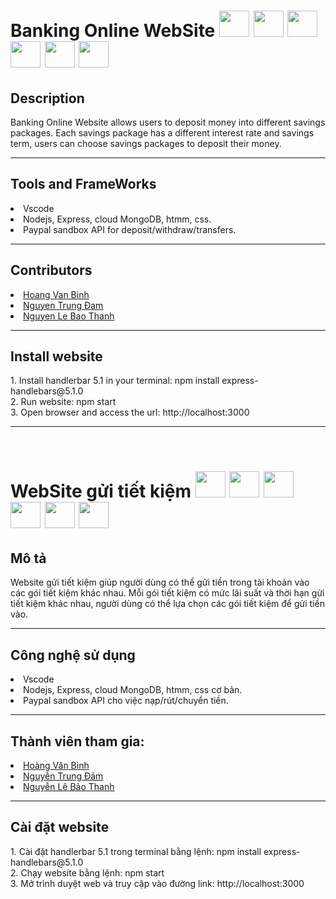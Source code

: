 
<div>
<h1>Banking Online WebSite 
<img src='https://www.technoscore.com/images/services/node-js-icon.png' width="48" height="42"/>
<img src='https://cdn.iconscout.com/icon/free/png-256/mongodb-3-1175138.png' width="48" height="42"/>
<img src='https://logos-download.com/wp-content/uploads/2016/03/PayPal_Logo_2014.png' width="48" height="42"/>
<img src='https://tse3.mm.bing.net/th?id=OIP.pqcPskVdTrJqfhZ-Z49AtQHaHn&pid=Api&P=0&w=175&h=180' width="48" height="42"/>
<img src='https://cdn.freebiesupply.com/logos/large/2x/css-3-logo-png-transparent.png' width="48" height="42"/>
<img src='https://www.nicepng.com/png/detail/141-1415492_bootstrap-bootstrap-4-icon-png.png' width="48" height="42"/>
</h1>
</div>

<h2>Description</h2>
Banking Online Website allows users to deposit money into different savings packages. Each savings package has a different interest rate and savings term, users can choose savings packages to deposit their money.
<hr>
<h2>Tools and FrameWorks </h2>
<li> Vscode </li>
<li>Nodejs, Express, cloud MongoDB, htmm, css. </li>
<li>Paypal sandbox API for deposit/withdraw/transfers. </li>
<hr>
<h2>Contributors </h2>
<li><a href='https://github.com/HoangVanBinh0712'>Hoang Van Binh </a> </li>
<li> <a href='https://github.com/nguyentrungdam'>Nguyen Trung Đam </a></li>
<li> <a href='https://github.com/Bao-Thanh'>Nguyen Le Bao Thanh </a></li>
<hr>
<h2>Install website </h2>
1. Install handlerbar 5.1 in your terminal:  npm install express-handlebars@5.1.0 <br>
2. Run website: npm start <br>
3. Open browser and access the url: http://localhost:3000 <br>
<hr>
<br>
<div>
<h1> WebSite gửi tiết kiệm
<img src='https://www.technoscore.com/images/services/node-js-icon.png' width="48" height="42"/>
<img src='https://cdn.iconscout.com/icon/free/png-256/mongodb-3-1175138.png' width="48" height="42"/>
<img src='https://logos-download.com/wp-content/uploads/2016/03/PayPal_Logo_2014.png' width="48" height="42"/>
<img src='https://tse3.mm.bing.net/th?id=OIP.pqcPskVdTrJqfhZ-Z49AtQHaHn&pid=Api&P=0&w=175&h=180' width="48" height="42"/>
<img src='https://cdn.freebiesupply.com/logos/large/2x/css-3-logo-png-transparent.png' width="48" height="42"/>
<img src='https://www.nicepng.com/png/detail/141-1415492_bootstrap-bootstrap-4-icon-png.png' width="48" height="42"/>
</h1>
</div>
<h2>Mô tả</h2>
Website gửi tiết kiệm giúp người dùng có thể gửi tiền trong tài khoản vào các gói tiết kiệm khác nhau. Mỗi gói tiết kiệm có mức lãi suất và thời hạn gửi tiết kiệm khác nhau, người dùng có thể lựa chọn các gói tiết kiệm để gửi tiền vào.
<hr>
<h2>Công nghệ sử dụng </h2>
<li> Vscode </li>
<li>Nodejs, Express, cloud MongoDB, htmm, css cơ bản. </li>
<li>Paypal sandbox API cho việc nạp/rút/chuyển tiền. </li>
<hr>
<h2>Thành viên tham gia: </h2>
<li><a href='https://github.com/HoangVanBinh0712'>Hoàng Văn Bình </a> </li>
<li> <a href='https://github.com/nguyentrungdam'>Nguyễn Trung Đảm </a></li>
<li> <a href='https://github.com/Bao-Thanh'>Nguyễn Lê Bảo Thanh </a></li>
<hr>
<h2>Cài đặt website </h2>
1. Cài đặt handlerbar 5.1 trong terminal bằng lệnh:  npm install express-handlebars@5.1.0 <br>
2. Chạy website bằng lệnh: npm start <br>
3. Mở trình duyệt web và truy cập vào đường link: http://localhost:3000 <br>
